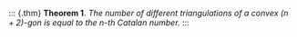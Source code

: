 ::: {.thm}
**Theorem 1**. *The number of different triangulations of a convex
$(n+2)$-gon is equal to the $n$-th Catalan number.*
:::
